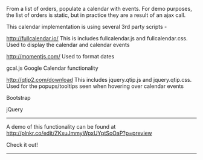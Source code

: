From a list of orders, populate a calendar with events.
For demo purposes, the list of orders is static, but in practice they are a result of an ajax call.

This calendar implementation is using several 3rd party scripts -

http://fullcalendar.io/		This is includes fullcalendar.js and fullcalendar.css. Used to display the calendar and calendar events

http://momentjs.com/	    Used to format dates

gcal.js			              Google Calendar functionality

http://qtip2.com/download 	This includes jquery.qtip.js and jquery.qtip.css. Used for the popups/tooltips seen when hovering over calendar events

Bootstrap

jQuery

----------------------------------------------------------------

A demo of this functionality can be found at
http://plnkr.co/edit/ZKxuJmmyWpxUYptSoOaP?p=preview

Check it out!

----------------------------------------------------------------